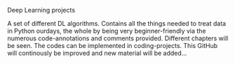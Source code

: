 Deep Learning projects

A set of different DL algorithms. 
Contains all the things needed to treat data in Python ourdays, the whole by being very beginner-friendly via the numerous code-annotations and comments provided. Different chapters will be seen. The codes can be implemented in coding-projects. This GitHub will continously be improved and new material will be added...
